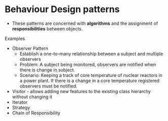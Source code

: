 # Behaviour Design patterns
- These patterns are concerned with **algorithms** and the assignment of **responsibilities** between objects.

Examples
- Observer Pattern
  - Establish a one-to-many relationship between a subject and multiple observers
  - Problem: A subject being monitored, observers are notified when there is change in subject.
  - Scenario: Keeping a track of core temperature of nuclear reactors in a power plant. If there is a change in a core temperature registered observers must be notified.
- Visitor - allows adding new features to the existing class hierarchy without changing it
- Iterator
- Strategy
- Chain of Responsibility
